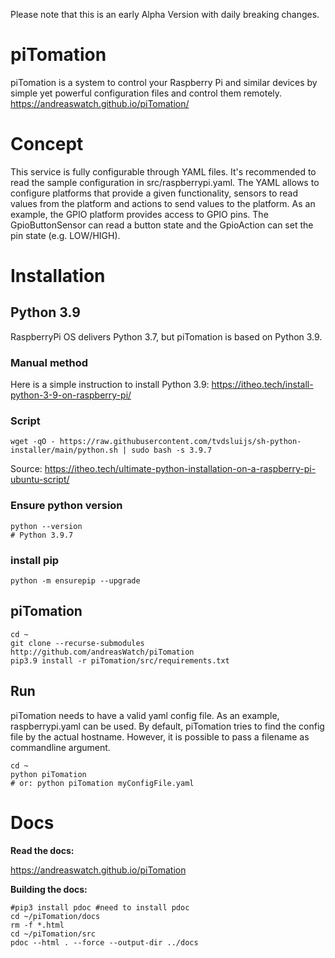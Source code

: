 Please note that this is an early Alpha Version with daily breaking changes.

# piTomation

piTomation is a system to control your Raspberry Pi and similar devices by simple yet powerful configuration files and control them remotely.
https://andreaswatch.github.io/piTomation/

# Concept

This service is fully configurable through YAML files. It's recommended to read the sample configuration in src/raspberrypi.yaml.
The YAML allows to configure platforms that provide a given functionality, sensors to read values from the platform and actions to send values to the platform.
As an example, the GPIO platform provides access to GPIO pins. The GpioButtonSensor can read a button state and the GpioAction can set the pin state (e.g. LOW/HIGH).


# Installation
## Python 3.9
RaspberryPi OS delivers Python 3.7, but piTomation is based on Python 3.9.

### Manual method

Here is a simple instruction to install Python 3.9:
https://itheo.tech/install-python-3-9-on-raspberry-pi/

### Script
```
wget -qO - https://raw.githubusercontent.com/tvdsluijs/sh-python-installer/main/python.sh | sudo bash -s 3.9.7
```
Source: https://itheo.tech/ultimate-python-installation-on-a-raspberry-pi-ubuntu-script/

### Ensure python version 
```
python --version
# Python 3.9.7
```

### install pip
```
python -m ensurepip --upgrade
```


## piTomation
```
cd ~
git clone --recurse-submodules http://github.com/andreasWatch/piTomation
pip3.9 install -r piTomation/src/requirements.txt
```

## Run
piTomation needs to have a valid yaml config file. As an example, raspberrypi.yaml can be used.
By default, piTomation tries to find the config file by the actual hostname. However, it is possible to pass a filename as commandline argument.
```
cd ~
python piTomation
# or: python piTomation myConfigFile.yaml
```


# Docs
**Read the docs:**

https://andreaswatch.github.io/piTomation

**Building the docs:**
```
#pip3 install pdoc #need to install pdoc
cd ~/piTomation/docs
rm -f *.html
cd ~/piTomation/src
pdoc --html . --force --output-dir ../docs
```
